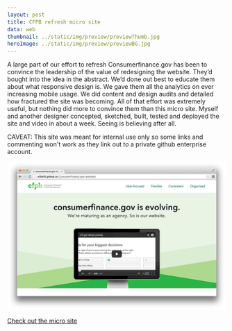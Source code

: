 ```yaml
---
layout: post
title: CFPB refresh micro site
data: web
thumbnail: ../static/img/preview/previewThumb.jpg
heroImage: ../static/img/preview/previewBG.jpg
---
```


<p>A large part of our effort to refresh Consumerfinance.gov has been to convince the leadership of the value of redesigning the website. They’d bought into the idea in the abstract. We’d done out best to educate them about what responsive design is. We gave them all the analytics on ever increasing mobile usage. We did content and design audits and detailed how fractured the site was becoming. All of that effort was extremely useful, but nothing did more to convince them than this micro site. Myself and another designer concepted, sketched, built, tested and deployed the site and video in about a week. Seeing is believing after all. </P>

<p>CAVEAT: This site was meant for internal use only so some links and commenting won't work as they link out to a private github enterprise account.</p>

<a href="http://ell0ell0.github.io/ConsumerFinance.gov-preview/"><img alt="Consumerfinance.gov preview site" src="../static/img/preview/preview.jpg"></a>

<a class="theme-txt-orange" href="http://ell0ell0.github.io/ConsumerFinance.gov-preview/">Check out the micro site</a>